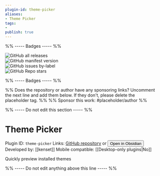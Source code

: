 ```yaml
---
plugin-id: theme-picker
aliases:
- Theme Picker
tags: 
- 
publish: true
---
```


%% ----- Badges ----- %%

![GitHub all releases](https://img.shields.io/github/downloads/kenset/obsidian-theme-picker/total?color=573E7A&logo=github&style=for-the-badge)   
![GitHub manifest version](https://img.shields.io/github/manifest-json/v/kenset/obsidian-theme-picker?color=573E7A&logo=github&style=for-the-badge)   
![GitHub issues by-label](https://img.shields.io/github/issues/kenset/obsidian-theme-picker/help%20wanted?color=573E7A&logo=github&style=for-the-badge)   
![GitHub Repo stars](https://img.shields.io/github/stars/kenset/obsidian-theme-picker?color=573E7A&logo=github&style=for-the-badge)

%% ----- Badges ----- %%

%% Does the repository or author have any sponsoring links? Uncomment the next line and add them below. If they don't, please delete the placeholder tag. %%
%% Sponsor this work: #placeholder/author %%

%% ----- Do not edit this section ----- %%

# Theme Picker

Plugin ID: `theme-picker`
Links: [GitHub repository](https://github.com/kenset/obsidian-theme-picker) or [<button id=HH>Open in Obsidian</button>](obsidian://goto-plugin?id=theme-picker)
Developed by: [[kenset]]
Mobile compatible: [[Desktop-only plugins|No]]

Quickly preview installed themes

%% ----- Do not edit anything above this line ----- %% 

